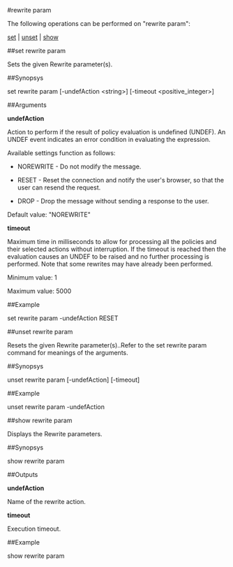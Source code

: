 #rewrite param

The following operations can be performed on "rewrite param":


[set](#set-rewrite-param) | [unset](#unset-rewrite-param) | [show](#show-rewrite-param)

##set rewrite param

Sets the given Rewrite parameter(s).


##Synopsys

set rewrite param [-undefAction &lt;string>] [-timeout &lt;positive_integer>]


##Arguments

<b>undefAction</b>
Action to perform if the result of policy evaluation is undefined (UNDEF). An UNDEF event indicates an error condition in evaluating the expression.
Available settings function as follows:
* NOREWRITE - Do not modify the message.
* RESET - Reset the connection and notify the user's browser, so that the user can resend the request.
* DROP - Drop the message without sending a response to the user.
Default value: "NOREWRITE"

<b>timeout</b>
Maximum time in milliseconds to allow for processing all the policies and their selected actions without interruption. If the timeout is reached then the evaluation causes an UNDEF to be raised and no further processing is performed. Note that some rewrites may have already been performed.
Minimum value: 1
Maximum value: 5000



##Example

set rewrite param -undefAction RESET

##unset rewrite param

Resets the given Rewrite parameter(s)..Refer to the set rewrite param command for meanings of the arguments.


##Synopsys

unset rewrite param [-undefAction] [-timeout]


##Example

unset rewrite param -undefAction

##show rewrite param

Displays the Rewrite parameters.


##Synopsys

show rewrite param


##Outputs

<b>undefAction</b>
Name of the rewrite action.

<b>timeout</b>
Execution timeout.



##Example

show rewrite param

